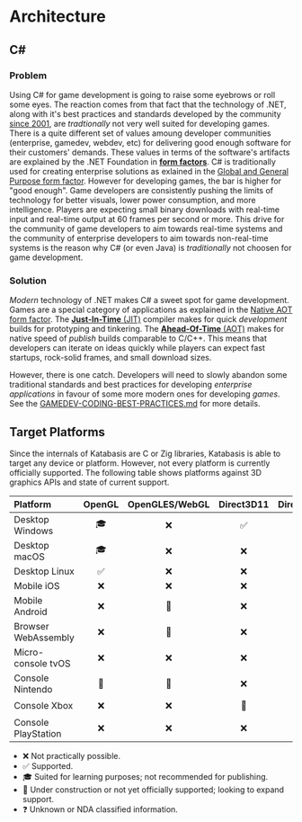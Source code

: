 # Architecture

## C#

### Problem

Using C# for game development is going to raise some eyebrows or roll some eyes. The reaction comes from that fact that the technology of .NET, along with it's best practices and standards developed by the community [since 2001](https://docs.microsoft.com/en-us/dotnet/csharp/whats-new/csharp-version-history), are *tradtionally* not very well suited for developing games. There is a quite different set of values amoung developer communities (enterprise, gamedev, webdev, etc) for delivering good enough software for their customers' demands. These values in terms of the software's artifacts are explained by the .NET Foundation in [**form factors**](https://github.com/dotnet/designs/blob/main/accepted/2020/form-factors.md). C# is traditionally used for creating enterprise solutions as exlained in the [Global and General Purpose form factor](https://github.com/dotnet/designs/blob/main/accepted/2020/form-factors.md#global-and-general-purpose). However for developing games, the bar is higher for "good enough". Game developers are consistently pushing the limits of technology for better visuals, lower power consumption, and more intelligence. Players are expecting small binary downloads with real-time input and real-time output at 60 frames per second or more. This drive for the community of game developers to aim towards real-time systems and the community of enterprise developers to aim towards non-real-time systems is the reason why C# (or even Java) is *traditionally* not choosen for game development.

### Solution

*Modern* technology of .NET makes C# a sweet spot for game development. Games are a special category of applications as explained in the [Native AOT form factor](https://github.com/dotnet/designs/blob/main/accepted/2020/form-factors.md#native-aot-form-factors). The [**Just-In-Time** (JIT)](https://en.wikipedia.org/wiki/Just-in-time_compilation) compiler makes for quick *development* builds for prototyping and tinkering. The [**Ahead-Of-Time** (AOT)](https://en.wikipedia.org/wiki/Ahead-of-time_compilation) makes for native speed of *publish* builds comparable to C/C++. This means that developers can iterate on ideas quickly while players can expect fast startups, rock-solid frames, and small download sizes.

However, there is one catch. Developers will need to slowly abandon some traditional standards and best practices for developing *enterprise applications* in favour of some more modern ones for developing *games*. See the [GAMEDEV-CODING-BEST-PRACTICES.md](GAMEDEV-CODING-BEST-PRACTICES.md) for more details.

## Target Platforms

Since the internals of Katabasis are C or Zig libraries, Katabasis is able to target any device or platform. However, not every platform is currently officially supported. The following table shows platforms against 3D graphics APIs and state of current support.

Platform|OpenGL|OpenGLES/WebGL|Direct3D11|Direct3D12|Metal|Vulkan|WebGPU
:---|:---:|:---:|:---:|:---:|:---:|:---:|:---:
Desktop Windows|:mortar_board:|:x:|:white_check_mark:|:construction:|:x:|:construction:|:x:
Desktop macOS|:mortar_board:|:x:|:x:|:x:|:white_check_mark:|:construction:|:x:
Desktop Linux|:white_check_mark:|:x:|:x:|:x:|:x:|:construction:|:x:
Mobile iOS|:x:|:x:|:x:|:x:|:construction:|:construction:|:x:
Mobile Android|:x:|:construction:|:x:|:x:|:x:|:construction:|:x:
Browser WebAssembly|:x:|:construction:|:x:|:x:|:x:|:question:|:construction:
Micro-console tvOS|:x:|:x:|:x:|:x:|:construction:|:construction:|:x:
Console Nintendo|:construction:|:construction:|:x:|:x:|:x:|:construction:|:x:
Console Xbox|:x:|:x:|:construction:|:construction:|:x:|:question:|:x:
Console PlayStation|:x:|:x:|:x:|:x:|:x:|:question:|:x:

- :x: Not practically possible.
- :white_check_mark: Supported.
- :mortar_board: Suited for learning purposes; not recommended for publishing.
- :construction: Under construction or not yet officially supported; looking to expand support.
- :question: Unknown or NDA classified information.